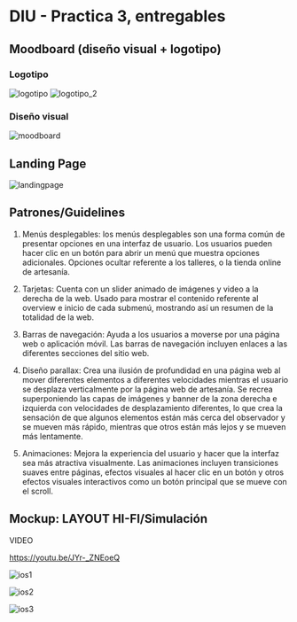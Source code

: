 # DIU - Practica 3, entregables

## Moodboard (diseño visual + logotipo)

### Logotipo

![logotipo](./logotipo_1.png)
![logotipo_2](./logotipo_2.png)


### Diseño visual

![moodboard](./moodboard.png)


## Landing Page

![landingpage](./landing_page.png)

## Patrones/Guidelines

1. Menús desplegables: los menús desplegables son una forma común de presentar opciones en una interfaz de usuario. Los usuarios pueden hacer clic en un botón para abrir un menú que muestra opciones adicionales.
    Opciones ocultar referente a los talleres, o la tienda online de artesanía.

2. Tarjetas: Cuenta con un slider animado de imágenes y video a la derecha de la web.
    Usado para mostrar el contenido referente al overview e inicio de cada submenú, mostrando así un resumen de la totalidad de la web.

3. Barras de navegación: Ayuda a los usuarios a moverse por una página web o aplicación móvil. Las barras de navegación incluyen enlaces a las diferentes secciones del sitio web.

4. Diseño parallax: Crea una ilusión de profundidad en una página web al mover diferentes elementos a diferentes velocidades mientras el usuario se desplaza verticalmente por la página web de artesanía. 
    Se recrea superponiendo las capas de imágenes y banner de la zona derecha e izquierda con velocidades de desplazamiento diferentes, lo que crea la sensación de que algunos elementos están más cerca del observador y se mueven más rápido, mientras que otros están más lejos y se mueven más lentamente.

5. Animaciones: Mejora la experiencia del usuario y hacer que la interfaz sea más atractiva visualmente. Las animaciones incluyen transiciones suaves entre páginas, efectos visuales al hacer clic en un botón y otros efectos visuales interactivos como un botón principal que se mueve con el scroll.


## Mockup: LAYOUT HI-FI/Simulación

VIDEO

https://youtu.be/JYr-_ZNEoeQ

![ios1](./IOS_1.png)

![ios2](./IOS_2.png)

![ios3](./IOS_3.png)

